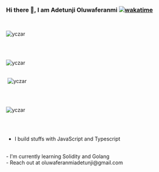 ### Hi there 👋, I am Adetunji Oluwaferanmi [![wakatime](https://wakatime.com/badge/user/82fc010c-9e78-44cc-87c7-b93dbb77e763.svg)](https://wakatime.com/@82fc010c-9e78-44cc-87c7-b93dbb77e763)
<br>
<p align="left"> <img src="https://komarev.com/ghpvc/?username=oluwaferanmiadetunji&label=Profile%20views&color=0e75b6&style=flat" alt="yczar" /> </p>
<br><br>

<p><img align="left" src="https://github-readme-stats.vercel.app/api/top-langs?username=oluwaferanmiadetunji&show_icons=true&locale=en&layout=compact&theme=onedark" alt="yczar" /></p>

<br><br>
<p>&nbsp;<img align="center" src="https://github-readme-stats.vercel.app/api?username=oluwaferanmiadetunji&show_icons=true&locale=en&theme=onedark" alt="yczar" /></p>
<br><br>


<p><img align="center" src="https://github-readme-streak-stats.herokuapp.com/?user=oluwaferanmiadetunji&theme=onedark" alt="yczar" /></p>


<br><br>

- I build stuffs with JavaScript and Typescript
<br>
- I'm currently learning Solidity and Golang
<br>
- Reach out at oluwaferanmiadetunji@gmail.com

<br/>
<br/>

